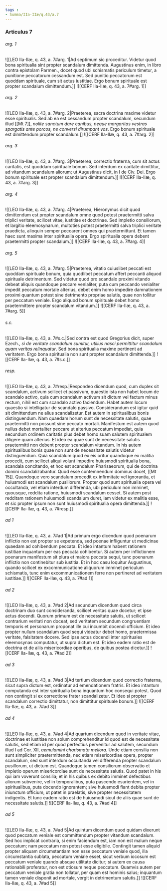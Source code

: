 ```yaml
---
tags : 
- Summa/IIa-IIæ/q.43/a.7
---
```


### Articulus 7

###### arg. 1
![[LEO IIa-IIæ, q. 43, a. 7#arg. 1|Ad septimum sic proceditur. Videtur quod bona spiritualia sint propter scandalum dimittenda. Augustinus enim, in libro contra epistolam Parmen., docet quod ubi schismatis periculum timetur, a punitione peccatorum cessandum est. Sed punitio peccatorum est quoddam spirituale, cum sit actus iustitiae. Ergo bonum spirituale est propter scandalum dimittendum.]]
![[CERF IIa-IIæ, q. 43, a. 7#arg. 1]]

###### arg. 2
![[LEO IIa-IIæ, q. 43, a. 7#arg. 2|Praeterea, sacra doctrina maxime videtur esse spiritualis. Sed ab ea est cessandum propter scandalum, secundum illud [[Mt 7]], *nolite sanctum dare canibus, neque margaritas vestras spargatis ante porcos, ne conversi dirumpant vos*. Ergo bonum spirituale est dimittendum propter scandalum.]]
![[CERF IIa-IIæ, q. 43, a. 7#arg. 2]]

###### arg. 3
![[LEO IIa-IIæ, q. 43, a. 7#arg. 3|Praeterea, correctio fraterna, cum sit actus caritatis, est quoddam spirituale bonum. Sed interdum ex caritate dimittitur, ad vitandum scandalum aliorum; ut Augustinus dicit, in I de Civ. Dei. Ergo bonum spirituale est propter scandalum dimittendum.]]
![[CERF IIa-IIæ, q. 43, a. 7#arg. 3]]

###### arg. 4
![[LEO IIa-IIæ, q. 43, a. 7#arg. 4|Praeterea, Hieronymus dicit quod dimittendum est propter scandalum omne quod potest praetermitti salva triplici veritate, scilicet vitae, iustitiae et doctrinae. Sed impletio consiliorum, et largitio eleemosynarum, multoties potest praetermitti salva triplici veritate praedicta, alioquin semper peccarent omnes qui praetermittunt. Et tamen haec sunt maxima inter spiritualia opera. Ergo spiritualia opera debent praetermitti propter scandalum.]]
![[CERF IIa-IIæ, q. 43, a. 7#arg. 4]]

###### arg. 5
![[LEO IIa-IIæ, q. 43, a. 7#arg. 5|Praeterea, vitatio cuiuslibet peccati est quoddam spirituale bonum, quia quodlibet peccatum affert peccanti aliquod spirituale detrimentum. Sed videtur quod pro scandalo proximi vitando debeat aliquis quandoque peccare venialiter, puta cum peccando venialiter impedit peccatum mortale alterius, debet enim homo impedire damnationem proximi quantum potest sine detrimento propriae salutis, quae non tollitur per peccatum veniale. Ergo aliquod bonum spirituale debet homo praetermittere propter scandalum vitandum.]]
![[CERF IIa-IIæ, q. 43, a. 7#arg. 5]]

###### s.c.
![[LEO IIa-IIæ, q. 43, a. 7#s.c.|Sed contra est quod Gregorius dicit, super Ezech., *si de veritate scandalum sumitur, utilius nasci permittitur scandalum quam veritas relinquatur*. Sed bona spiritualia maxime pertinent ad veritatem. Ergo bona spiritualia non sunt propter scandalum dimittenda.]]
![[CERF IIa-IIæ, q. 43, a. 7#s.c.]]

###### resp.
![[LEO IIa-IIæ, q. 43, a. 7#resp.|Respondeo dicendum quod, cum duplex sit scandalum, activum scilicet et passivum, quaestio ista non habet locum de scandalo activo, quia cum scandalum activum sit dictum vel factum minus rectum, nihil est cum scandalo activo faciendum. Habet autem locum quaestio si intelligatur de scandalo passivo. Considerandum est igitur quid sit dimittendum ne alius scandalizetur. Est autem in spiritualibus bonis distinguendum. Nam quaedam horum sunt de necessitate salutis, quae praetermitti non possunt sine peccato mortali. Manifestum est autem quod nullus debet mortaliter peccare ut alterius peccatum impediat, quia secundum ordinem caritatis plus debet homo suam salutem spiritualem diligere quam alterius. Et ideo ea quae sunt de necessitate salutis praetermitti non debent propter scandalum vitandum. In his autem spiritualibus bonis quae non sunt de necessitate salutis videtur distinguendum. Quia scandalum quod ex eis oritur quandoque ex malitia procedit, cum scilicet aliqui volunt impedire huiusmodi spiritualia bona, scandala concitando, et hoc est scandalum Pharisaeorum, qui de doctrina domini scandalizabantur. Quod esse contemnendum dominus docet, [[Mt 15]]. Quandoque vero scandalum procedit ex infirmitate vel ignorantia, et huiusmodi est scandalum pusillorum. Propter quod sunt spiritualia opera vel occultanda, vel etiam interdum differenda, ubi periculum non imminet, quousque, reddita ratione, huiusmodi scandalum cesset. Si autem post redditam rationem huiusmodi scandalum duret, iam videtur ex malitia esse, et sic propter ipsum non sunt huiusmodi spiritualia opera dimittenda.]]
![[CERF IIa-IIæ, q. 43, a. 7#resp.]]

###### ad 1
![[LEO IIa-IIæ, q. 43, a. 7#ad 1|Ad primum ergo dicendum quod poenarum inflictio non est propter se expetenda, sed poenae infliguntur ut medicinae quaedam ad cohibendum peccata. Et ideo intantum habent rationem iustitiae inquantum per eas peccata cohibentur. Si autem per inflictionem poenarum manifestum sit plura et maiora peccata sequi, tunc poenarum inflictio non continebitur sub iustitia. Et in hoc casu loquitur Augustinus, quando scilicet ex excommunicatione aliquorum imminet periculum schismatis, tunc enim excommunicationem ferre non pertineret ad veritatem iustitiae.]]
![[CERF IIa-IIæ, q. 43, a. 7#ad 1]]

###### ad 2
![[LEO IIa-IIæ, q. 43, a. 7#ad 2|Ad secundum dicendum quod circa doctrinam duo sunt consideranda, scilicet veritas quae docetur; et ipse actus docendi. Quorum primum est de necessitate salutis, ut scilicet contrarium veritati non doceat, sed veritatem secundum congruentiam temporis et personarum proponat ille cui incumbit docendi officium. Et ideo propter nullum scandalum quod sequi videatur debet homo, praetermissa veritate, falsitatem docere. Sed ipse actus docendi inter spirituales eleemosynas computatur, ut supra dictum est. Et ideo eadem ratio est de doctrina et de aliis misericordiae operibus, de quibus postea dicetur.]]
![[CERF IIa-IIæ, q. 43, a. 7#ad 2]]

###### ad 3
![[LEO IIa-IIæ, q. 43, a. 7#ad 3|Ad tertium dicendum quod correctio fraterna, sicut supra dictum est, ordinatur ad emendationem fratris. Et ideo intantum computanda est inter spiritualia bona inquantum hoc consequi potest. Quod non contingit si ex correctione frater scandalizetur. Et ideo si propter scandalum correctio dimittatur, non dimittitur spirituale bonum.]]
![[CERF IIa-IIæ, q. 43, a. 7#ad 3]]

###### ad 4
![[LEO IIa-IIæ, q. 43, a. 7#ad 4|Ad quartum dicendum quod in veritate vitae, doctrinae et iustitiae non solum comprehenditur id quod est de necessitate salutis, sed etiam id per quod perfectius pervenitur ad salutem, secundum illud I ad Cor. XII, *aemulamini charismata meliora*. Unde etiam consilia non sunt simpliciter praetermittenda, nec etiam misericordiae opera, propter scandalum, sed sunt interdum occultanda vel differenda propter scandalum pusillorum, ut dictum est. Quandoque tamen consiliorum observatio et impletio operum misericordiae sunt de necessitate salutis. Quod patet in his qui iam voverunt consilia; et in his quibus ex debito imminet defectibus aliorum subvenire, vel in temporalibus, puta pascendo esurientem, vel in spiritualibus, puta docendo ignorantem; sive huiusmodi fiant debita propter iniunctum officium, ut patet in praelatis, sive propter necessitatem indigentis. Et tunc eadem ratio est de huiusmodi sicut de aliis quae sunt de necessitate salutis.]]
![[CERF IIa-IIæ, q. 43, a. 7#ad 4]]

###### ad 5
![[LEO IIa-IIæ, q. 43, a. 7#ad 5|Ad quintum dicendum quod quidam dixerunt quod peccatum veniale est committendum propter vitandum scandalum. Sed hoc implicat contraria, si enim faciendum est, iam non est malum neque peccatum; nam peccatum non potest esse eligibile. Contingit tamen aliquid propter aliquam circumstantiam non esse peccatum veniale quod, illa circumstantia sublata, peccatum veniale esset, sicut verbum iocosum est peccatum veniale quando absque utilitate dicitur; si autem ex causa rationabili proferatur, non est otiosum neque peccatum. Quamvis autem per peccatum veniale gratia non tollatur, per quam est hominis salus; inquantum tamen veniale disponit ad mortale, vergit in detrimentum salutis.]]
![[CERF IIa-IIæ, q. 43, a. 7#ad 5]]

